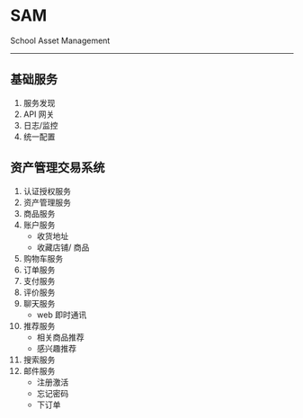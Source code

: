 # SAM

School Asset Management

-------



## 基础服务

1. 服务发现
2. API 网关
3. 日志/监控
4. 统一配置



## 资产管理交易系统

1. 认证授权服务
2. 资产管理服务
3. 商品服务        
4. 账户服务
   - 收货地址
   - 收藏店铺/ 商品
5. 购物车服务
6. 订单服务
7. 支付服务
8. 评价服务
9. 聊天服务
   - web 即时通讯
10. 推荐服务
    - 相关商品推荐
    - 感兴趣推荐
11. 搜索服务
12. 邮件服务
    - 注册激活
    - 忘记密码
    - 下订单

